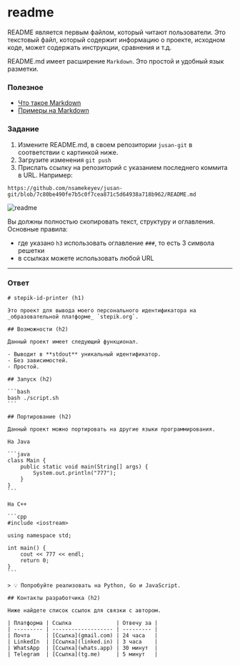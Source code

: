 # readme

README является первым файлом, который читают пользователи. Это текстовый файл, который содержит информацию о проекте, исходном коде, может содержать инструкции, сравнения и т.д.

README.md имеет расширение `Markdown`. Это простой и удобный язык разметки.

### Полезное

- [Что такое Markdown](https://guides.hexlet.io/markdown/)
- [Примеры на Markdown](https://www.markdownguide.org/basic-syntax/)

### Задание

1. Измените README.md, в своем репозитории `jusan-git` в соответствии с картинкой ниже.
2. Загрузите изменения `git push`
3. Прислать ссылку на репозиторий c указанием последнего коммита в URL. Например:

```
https://github.com/nsamekeyev/jusan-git/blob/7c80be490fe7b5c0f7cea871c5d64938a718b962/README.md
```

![readme](./readme.png)

Вы должны полностью скопировать текст, структуру и оглавления. Основные правила:

- где указано `h3` использовать оглавление `###`, то есть 3 символа решетки
- в ссылках можете использовать любой URL

---

### Ответ

````
# stepik-id-printer (h1)

Это проект для вывода моего персонального идентификатора на _образовательной платформе_ `stepik.org`.

## Возможности (h2)

Данный проект имеет следующий функционал.

- Выводит в **stdout** уникальный идентификатор.
- Без зависимостей.
- Простой.

## Запуск (h2)

```bash
bash ./script.sh
```

## Портирование (h2)

Данный проект можно портировать на другие языки программирования.

На Java

```java
class Main {
    public static void main(String[] args) {
        System.out.println("777");
    }
}
```

На C++

```cpp
#include <iostream>

using namespace std;

int main() {
    cout << 777 << endl;
    return 0;
}
```

> 💡 Попробуйте реализовать на Python, Go и JavaScript.

## Контакты разработчика (h2)

Ниже найдете список ссылок для связки с автором.

| Платформа | Ссылка              | Отвечу за |
| --------- | ------------------- | --------- |
| Почта     | [Ссылка](gmail.com) | 24 часа   |
| LinkedIn  | [Ссылка](linked.in) | 3 часа    |
| WhatsApp  | [Ссылка](whats.app) | 30 минут  |
| Telegram  | [Ссылка](tg.me)     | 5 минут   |
````

